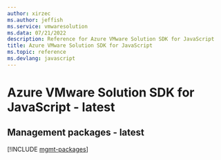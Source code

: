 ```yaml
---
author: xirzec
ms.author: jeffish
ms.service: vmwaresolution
ms.data: 07/21/2022
description: Reference for Azure VMware Solution SDK for JavaScript
title: Azure VMware Solution SDK for JavaScript
ms.topic: reference
ms.devlang: javascript
---
```

# Azure VMware Solution SDK for JavaScript - latest

## Management packages - latest
[!INCLUDE [mgmt-packages](vmware-solution-mgmt-index.md)]